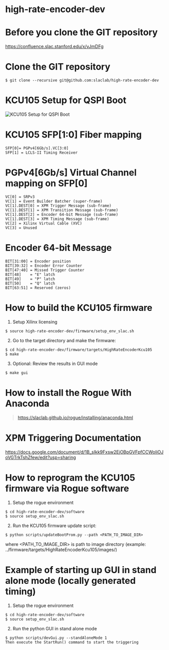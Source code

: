 # high-rate-encoder-dev

<!--- ######################################################## -->

# Before you clone the GIT repository

https://confluence.slac.stanford.edu/x/vJmDFg

# Clone the GIT repository

```
$ git clone --recursive git@github.com:slaclab/high-rate-encoder-dev
```


<!--- ######################################################## -->

# KCU105 Setup for QSPI Boot

![KCU105 Setup for QSPI Boot](https://github.com/slaclab/Simple-10GbE-RUDP-KCU105-Example/blob/main/docs/images/SW15.png)

<!--- ######################################################## -->

# KCU105 SFP[1:0] Fiber mapping

```
SFP[0]= PGPv4[6Gb/s].VC[3:0]
SFP[1] = LCLS-II Timing Receiver
```

<!--- ######################################################## -->

# PGPv4[6Gb/s] Virtual Channel mapping on SFP[0]

```
VC[0] = SRPv3
VC[1] = Event Builder Batcher (super-frame)
VC[1].DEST[0] = XPM Trigger Message (sub-frame)
VC[1].DEST[1] = XPM Transition Message (sub-frame)
VC[1].DEST[2] = Encoder 64-bit Message (sub-frame)
VC[1].DEST[3] = XPM Timing Message (sub-frame)
VC[2] = Xilinx Virtual Cable (XVC)
VC[3] = Unused
```

<!--- ######################################################## -->

# Encoder 64-bit Message

```
BIT[31:00] = Encoder position
BIT[39:32] = Encoder Error Counter
BIT[47:40] = Missed Trigger Counter
BIT[48]    = "E" latch
BIT[49]    = "P" latch
BIT[50]    = "Q" latch
BIT[63:51] = Reserved (zeros)
```

<!--- ######################################################## -->

# How to build the KCU105 firmware

1) Setup Xilinx licensing
```
$ source high-rate-encoder-dev/firmware/setup_env_slac.sh
```

2) Go to the target directory and make the firmware:
```
$ cd high-rate-encoder-dev/firmware/targets/HighRateEncoderKcu105
$ make
```

3) Optional: Review the results in GUI mode
```
$ make gui
```

<!--- ######################################################## -->

# How to install the Rogue With Anaconda

> https://slaclab.github.io/rogue/installing/anaconda.html

<!--- ######################################################## -->

# XPM Triggering Documentation

https://docs.google.com/document/d/1B_sIkk9Fxsw2EjOBpGVFpfCCWoIiOJoVGTrkTshZfew/edit?usp=sharing

<!--- ######################################################## -->

# How to reprogram the KCU105 firmware via Rogue software

1) Setup the rogue environment
```
$ cd high-rate-encoder-dev/software
$ source setup_env_slac.sh
```

2) Run the KCU105 firmware update script:
```
$ python scripts/updateBootProm.py --path <PATH_TO_IMAGE_DIR>
```
where <PATH_TO_IMAGE_DIR> is path to image directory (example: ../firmware/targets/HighRateEncoderKcu105/images/)

<!--- ######################################################## -->

# Example of starting up GUI in stand alone mode (locally generated timing)

1) Setup the rogue environment
```
$ cd high-rate-encoder-dev/software
$ source setup_env_slac.sh
```

2) Run the python GUI in stand alone mode
```
$ python scripts/devGui.py --standAloneMode 1
Then execute the StartRun() command to start the triggering
```

<!--- ######################################################## -->
